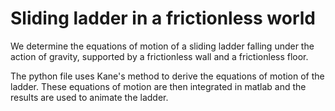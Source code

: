 # Sliding ladder in a frictionless world
We determine the equations of motion of a sliding ladder falling under the
action of gravity, supported by a frictionless wall and a frictionless floor.

The python file uses Kane's method to derive the equations of motion of the
ladder. These equations of motion are then integrated in matlab and the results
are used to animate the ladder.

